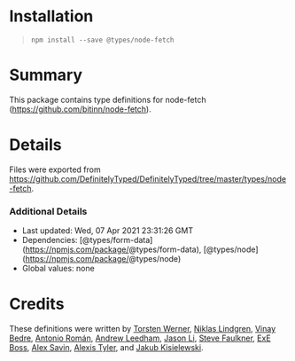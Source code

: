 Installation
============

> `npm install --save @types/node-fetch`

Summary
=======

This package contains type definitions for node-fetch (https://github.com/bitinn/node-fetch).

Details
=======

Files were exported from https://github.com/DefinitelyTyped/DefinitelyTyped/tree/master/types/node-fetch.

### Additional Details

-   Last updated: Wed, 07 Apr 2021 23:31:26 GMT
-   Dependencies: <span class="citation" data-cites="types/form-data">\[@types/form-data\]</span>(https://npmjs.com/package/<span class="citation" data-cites="types/form-data">@types/form-data</span>), <span class="citation" data-cites="types/node">\[@types/node\]</span>(https://npmjs.com/package/<span class="citation" data-cites="types/node">@types/node</span>)
-   Global values: none

Credits
=======

These definitions were written by [Torsten Werner](https://github.com/torstenwerner), [Niklas Lindgren](https://github.com/nikcorg), [Vinay Bedre](https://github.com/vinaybedre), [Antonio Román](https://github.com/kyranet), [Andrew Leedham](https://github.com/AndrewLeedham), [Jason Li](https://github.com/JasonLi914), [Steve Faulkner](https://github.com/southpolesteve), [ExE Boss](https://github.com/ExE-Boss), [Alex Savin](https://github.com/alexandrusavin), [Alexis Tyler](https://github.com/OmgImAlexis), and [Jakub Kisielewski](https://github.com/kbkk).
